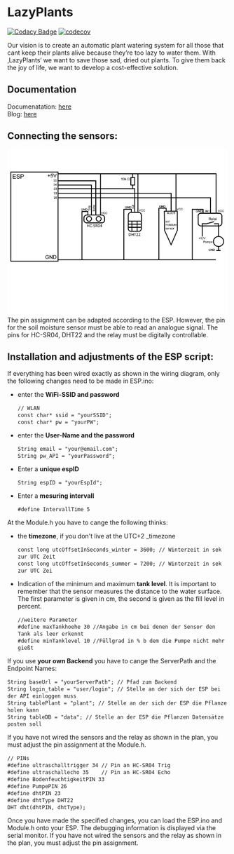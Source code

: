# LazyPlants
[![Codacy Badge](https://api.codacy.com/project/badge/Grade/e1dc68a8ab224306aff76362d67d6b62)](https://app.codacy.com/gh/jdk-21/lazyplants?utm_source=github.com&utm_medium=referral&utm_content=jdk-21/lazyplants&utm_campaign=Badge_Grade_Settings)
[![codecov](https://codecov.io/gh/jdk-21/lazyplants/branch/master/graph/badge.svg?token=U44AHOMHCS)](https://codecov.io/gh/jdk-21/lazyplants)

Our vision is to create an automatic plant watering system for all those that cant keep their plants alive because they’re too lazy to water them. With ‚LazyPlants‘ we want to save those sad, dried out plants. To give them back the joy of life, we want to develop a cost-effective solution.

## Documentation
Documenatation: [here](https://github.com/Kokoloris19097/LazyPlants.dokumentation) \
Blog: [here](https://lazysmartplants.wordpress.com/)

## Connecting the sensors:
![](https://github.com/Kokoloris19097/LazyPlants.dokumentation/blob/c4ca5e9a913b361307ece8c8a2346931e1663eb6/assets/Schaltplan.jpg) \
The pin assignment can be adapted according to the ESP. However, the pin for the soil moisture sensor must be able to read an analogue signal. The pins for HC-SR04, DHT22 and the relay must be digitally controllable.

## Installation and adjustments of the ESP script:
If everything has been wired exactly as shown in the wiring diagram, only the following changes need to be made in ESP.ino:
- enter the **WiFi-SSID and password**
  ```
  // WLAN
  const char* ssid = "yourSSID";
  const char* pw = "yourPW";
  ```
- enter the **User-Name and the password**
  ```
  String email = "your@email.com";
  String pw_API = "yourPassword";
  ```
- Enter a **unique espID** 
  ```
  String espID = "yourEspId";
  ```
 - Enter a **mesuring intervall**
   ```
   #define IntervallTime 5
   ```
At the Module.h you have to cange the following thinks:
- the **timezone**, if you don't live at the UTC+2 _timezone
  ```
  const long utcOffsetInSeconds_winter = 3600; // Winterzeit in sek zur UTC Zeit
  const long utcOffsetInSeconds_summer = 7200; // Winterzeit in sek zur UTC Zei
  ```
- Indication of the minimum and maximum **tank level**. It is important to remember that the sensor measures the distance to the water surface. The first parameter is given in cm, the second is given as the fill level in percent.
  ```
  //weitere Parameter
  #define maxTankhoehe 30 //Angabe in cm bei denen der Sensor den Tank als leer erkennt
  #define minTanklevel 10 //Füllgrad in % b dem die Pumpe nicht mehr gießt
  ```

If you use **your own Backend** you have to cange the ServerPath and the Endpoint Names:

```
String baseUrl = "yourServerPath"; // Pfad zum Backend
String login_table = "user/login"; // Stelle an der sich der ESP bei der API einloggen muss
String tablePlant = "plant"; // Stelle an der sich der ESP die Pflanze holen kann
String tableDB = "data"; // Stelle an der ESP die Pflanzen Datensätze posten soll
```

If you have not wired the sensors and the relay as shown in the plan, you must adjust the pin assignment at the Module.h.
```
// PINs
#define ultraschalltrigger 34 // Pin an HC-SR04 Trig
#define ultraschallecho 35    // Pin an HC-SR04 Echo
#define BodenfeuchtigkeitPIN 33
#define PumpePIN 26
#define dhtPIN 23
#define dhtType DHT22
DHT dht(dhtPIN, dhtType);
```


Once you have made the specified changes, you can load the ESP.ino and Module.h onto your ESP. The debugging information is displayed via the serial monitor.
If you have not wired the sensors and the relay as shown in the plan, you must adjust the pin assignment.
